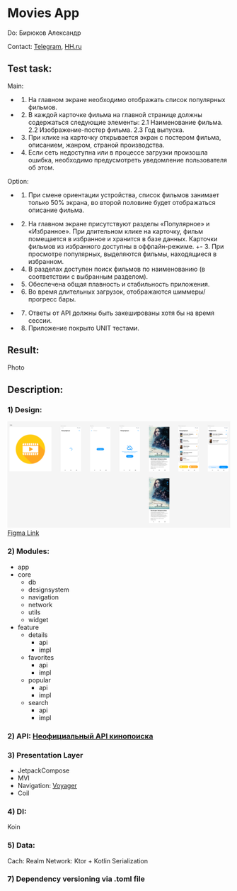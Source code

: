 # Movies App

Do: Бирюков Aлександр

Contact: [Telegram](https://t.me/SanyaLn), [HH.ru](https://kazan.hh.ru/resume/c458e78eff0c0dd3760039ed1f7047504d6247)

## Test task:
Main:
+ 1. На главном экране необходимо отображать список популярных фильмов.
+ 2. В каждой карточке фильма на главной странице должны содержаться следующие элементы:
  2.1 Наименование фильма.
  2.2 Изображение-постер фильма.
  2.3 Год выпуска.
+ 3. При клике на карточку открывается экран с постером фильма, описанием, жанром, страной
производства.
+ 4. Если сеть недоступна или в процессе загрузки произошла ошибка, необходимо предусмотреть
уведомление пользователя об этом.

Option:
 - 1. При смене ориентации устройства, список фильмов занимает только 50% экрана, во второй
половине будет отображаться описание фильма.
+ 2. На главном экране присутствуют разделы «Популярное» и «Избранное». При длительном клике на
карточку, фильм помещается в избранное и хранится в базе данных. Карточки фильмов из
избранного доступны в оффлайн-режиме.
+- 3. При просмотре популярных, выделяются фильмы, находящиеся в избранном.
+ 4. В разделах доступен поиск фильмов по наименованию (в соответствии с выбранным разделом).
+ 5. Обеспечена общая плавность и стабильность приложения.
+ 6. Во время длительных загрузок, отображаются шиммеры/прогресс бары.
- 7. Ответы от API должны быть закешированы хотя бы на время сессии.
- 8. Приложение покрыто UNIT тестами.
   
## Result:
  Photo
  
## Description:

### 1) Design: 

![Figma Design All Version Photo](/README/design.png)
[Figma Link](https://www.figma.com/file/DqAfJbnm1vJNUOtU9iE1Sb/Fintech2023-(Copy)?type=design&node-id=0%3A1&mode=design&t=8DWdMiAxqzZe2RSt-1)

### 2) Modules:
  - app
  - core
    - db 
    - designsystem
    - navigation
    - network
    - utils
    - widget
  - feature
    - details
      - api
      - impl  
    - favorites
      - api
      - impl
    - popular
      - api
      - impl
    - search
      - api
      - impl
    
### 2) API: [Неофициальный API кинопоиска](https://kinopoiskapiunofficial.tech/)

### 3) Presentation Layer
  - JetpackCompose
  - MVI
  - Navigation: [Voyager](https://voyager.adriel.cafe/)
  - Coil

### 4) DI: 
  Koin

### 5) Data: 
   Cach: Realm 
   Network: Ktor + Kotlin Serialization 

### 7) Dependency versioning via .toml file
